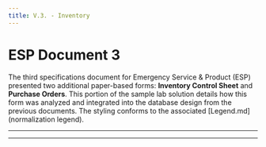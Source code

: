 ```yaml
---
title: V.3. - Inventory
---
```

# ESP Document 3

The third specifications document for Emergency Service & Product (ESP) presented two additional paper-based forms: **Inventory Control Sheet** and **Purchase Orders**. This portion of the sample lab solution details how this form was analyzed and integrated into the database design from the previous documents. The styling conforms to the associated [Legend.md](normalization legend).


----



----

<style type="text/css">
.pk {
    font-weight: bold;
    display: inline-block;
    border: solid thin blue;
    padding: 0 1px;
}
.fk {
    color: green;
    font-style: italic;
    text-decoration: wavy underline green;    
}
.rg {
    color: darkorange;
    font-size: 1.2em;
    font-weight: bold;
}
.note {
    font-weight: bold;
    color: brown;
    font-size: 1.1em;
}
</style>
